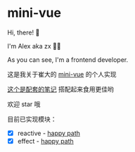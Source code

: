 # mini-vue

Hi, there! 👋

I'm Alex aka zx 👨‍💻

As you can see, I'm a frontend developer.

这是我关于崔大的 [mini-vue](https://github.com/cuixiaorui/mini-vue) 的个人实现

[这个是配套的笔记](https://github.com/zx-projects/mini-vue-docs) 搭配起来食用更佳哟

欢迎 star 哦

目前已实现模块：

- [x] reactive - [happy path](https://github.com/zx-projects/mini-vue/blob/main/src/reactivity/tests/reactive.spec.ts#L4)
- [x] effect - [happy path](https://github.com/zx-projects/mini-vue/blob/main/src/reactivity/tests/effect.spec.ts#L5)
